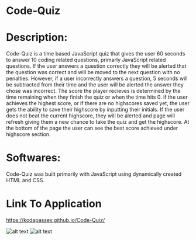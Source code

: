# Code-Quiz

# Description: 
Code-Quiz is a time based JavaScript quiz that gives the user 60 seconds to answer 10 coding related questions, primarly JavaScript related questions. If the user answers a question correctly they will be alerted that the question was correct and will be moved to the next question with no penalties. However, if a user incorrectly answers a question, 5 seconds will be subtracted from their time and the user will be alerted the answer they chose was incorrect. The score the player recieves is determined by the time remaining when they finish the quiz or when the time hits 0. if the user achieves the highest score, or if there are no highscores saved yet, the user gets the ability to save their highscore by inputting their initials. If the user does not beat the current highscore, they will be alerted and page will refresh giving them a new chance to take the quiz and get the highscore. At the bottom of the page the user can see the best score achieved under highscore section.

# Softwares:
Code-Quiz was built primarily with JavaScript using dynamically created HTML and CSS.

# Link To Application
https://kodapassey.github.io/Code-Quiz/

![alt text](https://user-images.githubusercontent.com/101370470/175784012-9c0e261f-0b33-41b4-9ceb-25eaa7d5d19d.png)
![alt text](https://user-images.githubusercontent.com/101370470/175783980-357f7fab-280d-4131-8b82-2ea1c84d9b4c.png)

